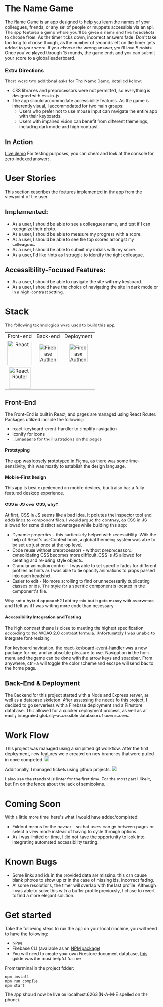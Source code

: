 # The Name Game
The Name Game is an app designed to help you learn the names of your colleagues, friends, or any set of people or muppets accessible via an api. The app features a game where you'll be given a name and five headshots to choose from. As the timer ticks down, incorrect answers fade. Don't take too long to choose though, as the number of seconds left on the timer gets added to your score. If you choose the wrong answer, you'll lose 5 points. Once you've played through 15 rounds, the game ends and you can submit your score to a global leaderboard. 

### Extra Directions
There were two additional asks for The Name Game, detailed below:
- CSS libraries and preprocessors were not permitted, so everything is designed with css-in-js.
- The app should accommodate accessibility features. As the game is inherently visual, I accommodated for two main groups:
  - Users who prefer not to use mouse input can navigate the entire app with their keyboards.
  - Users with impaired vision can benefit from different themeings, including dark mode and high-contrast.

## In Action

[Live demo](https://name-game-b1ca0.firebaseapp.com)
For testing purposes, you can cheat and look at the console for zero-indexed answers.

# User Stories
This section describes the features implemented in the app from the viewpoint of the user. 

## Implemented:
- As a user, I should be able to see a colleagues name, and test if I can recognize their photo.
- As a user, I should be able to measure my progress with a score. 
- As a user, I should be able to see the top scores amongst my colleagues.
- As a user, I should be able to submit my initials with my score.
- As a user, I'd like hints as I struggle to identify the right colleague.


## Accessibility-Focused Features:
- As a user, I should be able to navigate the site with my keyboard.
- As a user, I should have the choice of navigating the site in dark mode or in a high-contrast setting.

# Stack
The following technologies were used to build this app.

<table>
  <tr>
  </tr>
  <tr>
    <td align="center">Front-end</td>
    <td align="center">Back-end</td>
    <td align="center">Deployment</td>
  </tr>
  <tr>
    <td align="center"><img src="https://upload.wikimedia.org/wikipedia/commons/thumb/a/a7/React-icon.svg/1280px-React-icon.svg.png" alt="React" title="React" width="80px"/></td>
    <td align="center"><img src="https://avatars0.githubusercontent.com/u/42357678?v=4" alt="Firebase Authentication" title="Firebase Authentication" width="60px"/></td>
    <td align="center"><img src="https://avatars0.githubusercontent.com/u/42357678?v=4" alt="Firebase Authentication" title="Firebase Authentication" width="60px"/></td>
  </tr>
  <tr>
    <td align="center"><img src="https://cdn.worldvectorlogo.com/logos/react-router.svg" alt="React Router" title="React Router" width="70px"/></td>
  </tr>
</table>

## Front-End
The Front-End is built in React, and pages are managed using React Router. Packages utilized include the following:
- react-keyboard-event-handler to simplify navigation
- Iconify for icons
- [Humaaaans](https://www.npmjs.com/package/humaaans-native) for the illustrations on the pages

#### Prototyping
The app was loosely [prototyped in Figma](https://www.figma.com/file/CA6A2NMK9LKAqnPxGt0fF2/NameGame?node-id=17%3A0), as there was some time-sensitivity, this was mostly to establish the design language. 

#### Mobile-First Design
This app is best experienced on mobile devices, but it also has a fully featured desktop experience.

#### CSS in JS over CSS, why? 
At first, CSS in JS seems like a bad idea. It pollutes the inspector tool and adds lines to component files. I would argue the contrary, as CSS in JS allowed for some distinct advantages while building this app:
- Dynamic properties - this particularly helped with accessibility. With the help of React's useContext hook, a global themeing system was able to be set up just once at the top level. 
- Code reuse without preprocessors - without preprocessors, consolidating CSS becomes more difficult. CSS is JS allowed for creating and re-using style objects.
- Granular animation control - I was able to set specific fades for different profiles as hints as I was able to tie opacity animations to props passed into each headshot. 
- Easier to edit - No more scrolling to find or unnecessarily duplicating classes or ids. The style for a specific component is located in the component's file. 

Why not a hybrid approach? I did try this but it gets messy with overwrites and I felt as if I was writing more code than necessary.

#### Accessibility Integration and Testing
The high contrast theme is close to meeting the highest specification according to the [WCAG 2.0 contrast formula](https://snook.ca/technical/colour_contrast/colour.html#fg=33FF33,bg=000000). Unfortunately I was unable to integrate font-resizing.

For keyboard navigation, the [react-keyboard-event-handler](https://www.npmjs.com/package/react-keyboard-event-handler) was a new package for me, and an absolute pleasure to use. Navigation in the hom menu and the game can be done with the arrow keys and spacebar. From anywhere, ctrl+a will toggle the color scheme and escape will send bac to the home page. 

## Back-End & Deployment
The Backend for this project started with a Node and Express server, as well as a database skeleton. After assessing the needs fo this project, I decided to go serverless with a Firebase deployment and a Firestore database. This allowed for a quicker deployment process, as well as an easily integrated globally-accessible database of user scores. 

# Work Flow
This project was managed using a simplified git workflow. After the first deployment, new features were created on new branches that were pulled in once completed. 
![](https://raw.githubusercontent.com/ArohanD/NameGame/master/readmeMedia/gitViz.png)

Additionally, I managed tickets using github projects.
![](https://raw.githubusercontent.com/ArohanD/NameGame/master/readmeMedia/gitFlow.png)

I also use the standard js linter for the first time. For the most part I like it, but I'm on the fence about the lack of semicolons. 

# Coming Soon
With a little more time, here's what I would have added/completed:

- Foldout menus for the navbar - so that users can go between pages or select a view mode instead of having to cycle through options. 
- As I was limited on time, I did not have the opportunity to look into integrating automated accessibility testing. 

# Known Bugs
- Some links and ids in the provided data are missing, this can cause blank photos to show up or in the case of missing ids, incorrect fading.
- At some resolutions, the timer will overlap with the last profile. Although I was able to solve this with a buffer profile previously, I chose to revert to find a more elegant solution. 

# Get started

Take the following steps to run the app on your local machine, you will need to have the following:
- NPM
- Firebase CLI (available as an [NPM package](https://www.npmjs.com/package/firebase-tools))
- You will need to create your own Firestore document database, [this](https://sebhastian.com/react-firestore) guide was the most helpful for me

From terminal in the project folder:
```
npm install
npm run compile
npm start
```

The app should now be live on localhost:6263 (N-A-M-E spelled on the phone).